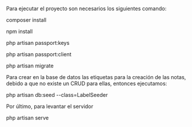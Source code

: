 Para ejecutar el proyecto son necesarios los siguientes comando:

composer install

npm install

php artisan passport:keys

php artisan passport:client

php artisan migrate

Para crear en la base de datos las etiquetas para la creación de las notas, debido a que no existe un CRUD para ellas, entonces ejecutamos:

php artisan db:seed --class=LabelSeeder

Por último, para levantar el servidor

php artisan serve 

